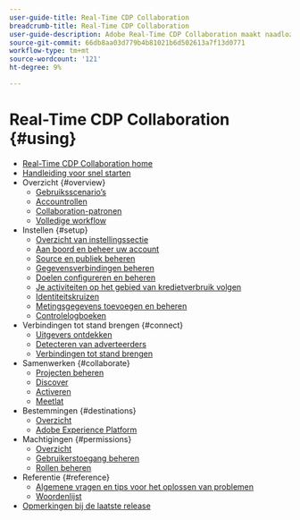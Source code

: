 ```yaml
---
user-guide-title: Real-Time CDP Collaboration
breadcrumb-title: Real-Time CDP Collaboration
user-guide-description: Adobe Real-Time CDP Collaboration maakt naadloze en veilige gegevensuitwisseling en samenwerking tussen adverteerders en uitgevers mogelijk, waardoor het publiek in real time inzicht krijgt en gepersonaliseerde marketingstrategieën mogelijk worden.
source-git-commit: 66db8aa03d779b4b81021b6d502613a7f13d0771
workflow-type: tm+mt
source-wordcount: '121'
ht-degree: 9%

---
```



# Real-Time CDP Collaboration {#using}

* [Real-Time CDP Collaboration home](./home.md)
* [Handleiding voor snel starten](./quick-start-guide.md)
* Overzicht {#overview}
   * [Gebruiksscenario’s](./overview/use-cases.md)
   * [Accountrollen](./overview/roles.md)
   * [Collaboration-patronen](./overview/collaboration-patterns.md)
   * [Volledige workflow](./overview/end-to-end-workflow.md)
* Instellen {#setup}
   * [Overzicht van instellingssectie](./setup/setup-overview.md)
   * [Aan boord en beheer uw account](./setup/onboard-account.md)
   * [Source en publiek beheren](./setup/onboard-audiences.md)
   * [Gegevensverbindingen beheren](./setup/manage-data-connection.md)
   * [Doelen configureren en beheren](./setup/manage-destinations.md)
   * [Je activiteiten op het gebied van kredietverbruik volgen](/help/guide/setup/my-activity.md)
   * [Identiteitskruizen](./setup/identity-crosswalk.md)
   * [Metingsgegevens toevoegen en beheren](./setup/onboard-measurement-data.md)
   * [Controlelogboeken](./setup/audit-logs.md)
* Verbindingen tot stand brengen {#connect}
   * [Uitgevers ontdekken](./connect/discover-publishers.md)
   * [Detecteren van adverteerders](./connect/discover-advertisers.md)
   * [Verbindingen tot stand brengen](./connect/establishing-connections.md)
* Samenwerken {#collaborate}
   * [Projecten beheren](./collaborate/manage-projects.md)
   * [Discover](./collaborate/discover.md)
   * [Activeren](./collaborate/activate.md)
   * [Meetlat](./collaborate/measure.md)
* Bestemmingen {#destinations}
   * [Overzicht](./destinations/overview.md)
   * [Adobe Experience Platform](./destinations/experience-platform.md)
* Machtigingen {#permissions}
   * [Overzicht](./permissions/overview.md)
   * [Gebruikerstoegang beheren](./permissions/manage-user-access.md)
   * [Rollen beheren](./permissions/manage-roles.md)
* Referentie {#reference}
   * [Algemene vragen en tips voor het oplossen van problemen](./faqs/common-questions.md)
   * [Woordenlijst](./glossary.md)
* [Opmerkingen bij de laatste release](./release-notes/latest.md)
